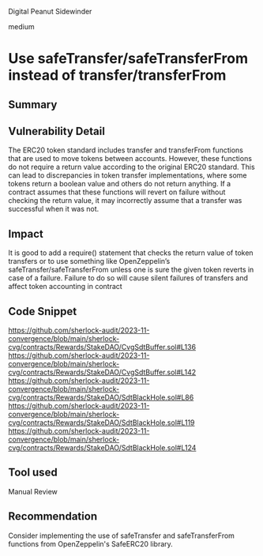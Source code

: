 Digital Peanut Sidewinder

medium

# Use safeTransfer/safeTransferFrom instead of transfer/transferFrom

## Summary

## Vulnerability Detail
The ERC20 token standard includes transfer and transferFrom functions that are used to move tokens between accounts. However, these functions do not require a return value according to the original ERC20 standard. This can lead to discrepancies in token transfer implementations, where some tokens return a boolean value and others do not return anything. If a contract assumes that these functions will revert on failure without checking the return value, it may incorrectly assume that a transfer was successful when it was not.
## Impact
It is good to add a require() statement that checks the return value of token transfers or to use something like OpenZeppelin’s safeTransfer/safeTransferFrom unless one is sure the given token reverts in case of a failure. Failure to do so will cause silent failures of transfers and affect token accounting in contract
## Code Snippet
https://github.com/sherlock-audit/2023-11-convergence/blob/main/sherlock-cvg/contracts/Rewards/StakeDAO/CvgSdtBuffer.sol#L136
https://github.com/sherlock-audit/2023-11-convergence/blob/main/sherlock-cvg/contracts/Rewards/StakeDAO/CvgSdtBuffer.sol#L142
https://github.com/sherlock-audit/2023-11-convergence/blob/main/sherlock-cvg/contracts/Rewards/StakeDAO/SdtBlackHole.sol#L86
https://github.com/sherlock-audit/2023-11-convergence/blob/main/sherlock-cvg/contracts/Rewards/StakeDAO/SdtBlackHole.sol#L119
https://github.com/sherlock-audit/2023-11-convergence/blob/main/sherlock-cvg/contracts/Rewards/StakeDAO/SdtBlackHole.sol#L124


## Tool used

Manual Review

## Recommendation
Consider implementing the use of safeTransfer and safeTransferFrom functions from OpenZeppelin's SafeERC20 library.